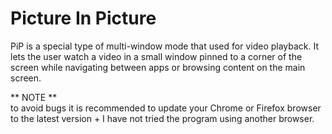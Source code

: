 # Picture In Picture

PiP is a special type of multi-window mode that used for video playback. 
It lets the user watch a video in a small window pinned to a corner of the screen while navigating between apps or browsing content on the main screen.

** NOTE ** <br />
to avoid bugs it is recommended to update your Chrome or Firefox browser to the latest version + I have not tried the program using another browser.
